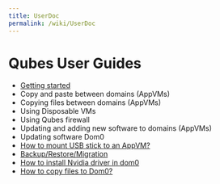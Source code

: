 ```yaml
---
title: UserDoc
permalink: /wiki/UserDoc
---
```


Qubes User Guides
=================

-   [Getting started](/wiki/GettingStarted)
-   Copy and paste between domains (AppVMs)
-   Copying files between domains (AppVMs)
-   Using Disposable VMs
-   Using Qubes firewall
-   Updating and adding new software to domains (AppVMs)
-   Updating software Dom0
-   [How to mount USB stick to an AppVM?](/wiki/StickMounting)
-   [Backup/Restore/Migration](/wiki/BackupRestore)
-   [How to install Nvidia driver in dom0](/wiki/InstallNvidiaDriver)
-   [How to copy files to Dom0?](/wiki/CopyToDomZero)

